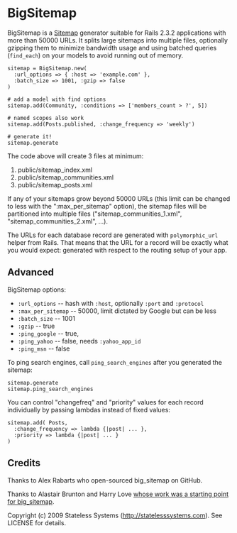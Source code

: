# BigSitemap

BigSitemap is a [Sitemap](http://sitemaps.org) generator suitable for Rails 2.3.2 applications with more than 50000 URLs.  It splits large sitemaps into multiple files, optionally gzipping them to minimize bandwidth usage and using batched queries (`find_each`) on your models to avoid running out of memory.

    sitemap = BigSitemap.new(
      :url_options => { :host => 'example.com' },
      :batch_size => 1001, :gzip => false
    )
    
    # add a model with find options
    sitemap.add(Community, :conditions => ['members_count > ?', 5])
    
    # named scopes also work
    sitemap.add(Posts.published, :change_frequency => 'weekly')
    
    # generate it!
    sitemap.generate
    
The code above will create 3 files at minimum:

1. public/sitemap_index.xml
2. public/sitemap_communities.xml
3. public/sitemap_posts.xml

If any of your sitemaps grow beyond 50000 URLs (this limit can be changed to less with the ":max\_per\_sitemap" option), the sitemap files will be partitioned into multiple files ("sitemap\_communities\_1.xml", "sitemap\_communities\_2.xml", ...).

The URLs for each database record are generated with `polymorphic_url` helper from Rails. That means that the URL for a record will be exactly what you would expect: generated with respect to the routing setup of your app.

## Advanced

BigSitemap options:

* `:url_options` -- hash with `:host`, optionally `:port` and `:protocol`
* `:max_per_sitemap` -- 50000, limit dictated by Google but can be less
* `:batch_size` -- 1001
* `:gzip` -- true
* `:ping_google` -- true,
* `:ping_yahoo` -- false, needs `:yahoo_app_id`
* `:ping_msn` -- false

To ping search engines, call `ping_search_engines` after you generated the sitemap:

    sitemap.generate
    sitemap.ping_search_engines

You can control "changefreq" and "priority" values for each record individually by passing lambdas instead of fixed values:

    sitemap.add( Posts,
      :change_frequency => lambda {|post| ... },
      :priority => lambda {|post| ... }
    )

## Credits

Thanks to Alex Rabarts who open-sourced big_sitemap on GitHub.

Thanks to Alastair Brunton and Harry Love [whose work was a starting point for big_sitemap](http://scoop.cheerfactory.co.uk/2008/02/26/google-sitemap-generator/).

Copyright (c) 2009 Stateless Systems (http://statelesssystems.com). See LICENSE for details.
